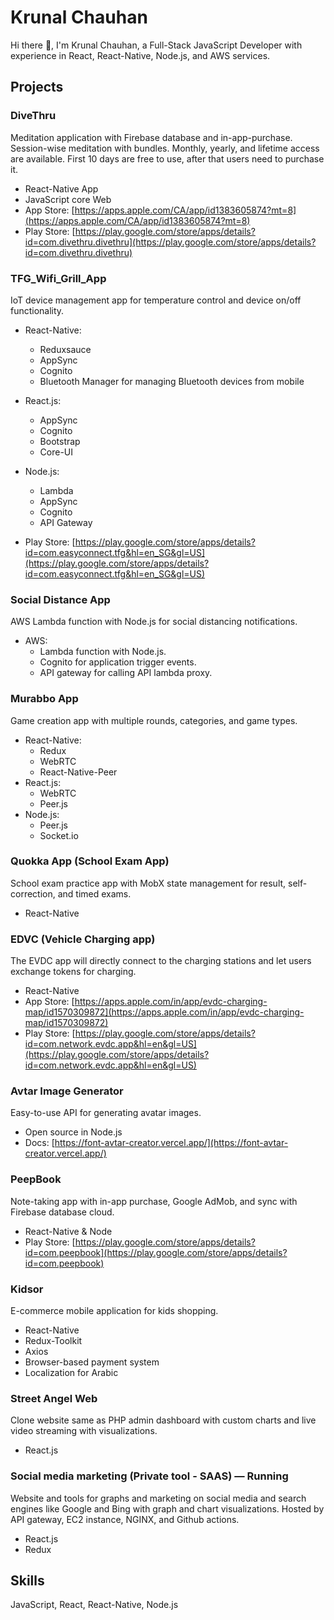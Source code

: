 # Krunal Chauhan

Hi there 👋, I'm Krunal Chauhan, a Full-Stack JavaScript Developer with experience in React, React-Native, Node.js, and AWS services.

## Projects

### DiveThru

Meditation application with Firebase database and in-app-purchase. Session-wise meditation with bundles. Monthly, yearly, and lifetime access are available. First 10 days are free to use, after that users need to purchase it.

- React-Native App
- JavaScript core Web
- App Store: [https://apps.apple.com/CA/app/id1383605874?mt=8](https://apps.apple.com/CA/app/id1383605874?mt=8)
- Play Store: [https://play.google.com/store/apps/details?id=com.divethru.divethru](https://play.google.com/store/apps/details?id=com.divethru.divethru)

### TFG_Wifi_Grill_App

IoT device management app for temperature control and device on/off functionality.

- React-Native:
  - Reduxsauce
  - AppSync
  - Cognito
  - Bluetooth Manager for managing Bluetooth devices from mobile
- React.js:
  - AppSync
  - Cognito
  - Bootstrap
  - Core-UI
- Node.js:
  - Lambda
  - AppSync
  - Cognito
  - API Gateway

- Play Store: [https://play.google.com/store/apps/details?id=com.easyconnect.tfg&hl=en_SG&gl=US](https://play.google.com/store/apps/details?id=com.easyconnect.tfg&hl=en_SG&gl=US)

### Social Distance App

AWS Lambda function with Node.js for social distancing notifications.

- AWS:
  - Lambda function with Node.js.
  - Cognito for application trigger events.
  - API gateway for calling API lambda proxy.

### Murabbo App

Game creation app with multiple rounds, categories, and game types.

- React-Native:
  - Redux
  - WebRTC
  - React-Native-Peer
- React.js:
  - WebRTC
  - Peer.js
- Node.js:
  - Peer.js
  - Socket.io

### Quokka App (School Exam App)

School exam practice app with MobX state management for result, self-correction, and timed exams.

- React-Native

### EDVC (Vehicle Charging app)

The EVDC app will directly connect to the charging stations and let users exchange tokens for charging.

- React-Native
- App Store: [https://apps.apple.com/in/app/evdc-charging-map/id1570309872](https://apps.apple.com/in/app/evdc-charging-map/id1570309872)
- Play Store: [https://play.google.com/store/apps/details?id=com.network.evdc.app&hl=en&gl=US](https://play.google.com/store/apps/details?id=com.network.evdc.app&hl=en&gl=US)

### Avtar Image Generator

Easy-to-use API for generating avatar images.

- Open source in Node.js
- Docs: [https://font-avtar-creator.vercel.app/](https://font-avtar-creator.vercel.app/)

### PeepBook

Note-taking app with in-app purchase, Google AdMob, and sync with Firebase database cloud.

- React-Native & Node
- Play Store: [https://play.google.com/store/apps/details?id=com.peepbook](https://play.google.com/store/apps/details?id=com.peepbook)

### Kidsor

E-commerce mobile application for kids shopping.

- React-Native
- Redux-Toolkit
- Axios
- Browser-based payment system
- Localization for Arabic

### Street Angel Web

Clone website same as PHP admin dashboard with custom charts and live video streaming with visualizations.

- React.js

### Social media marketing (Private tool - SAAS) — Running

Website and tools for graphs and marketing on social media and search engines like Google and Bing with graph and chart visualizations. Hosted by API gateway, EC2 instance, NGINX, and Github actions.

- React.js
- Redux

## Skills

JavaScript, React, React-Native, Node.js


